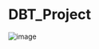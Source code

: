# DBT_Project

![image](https://github.com/user-attachments/assets/035eb49c-8fbb-4251-b5c6-23bbcac1bbfc)
